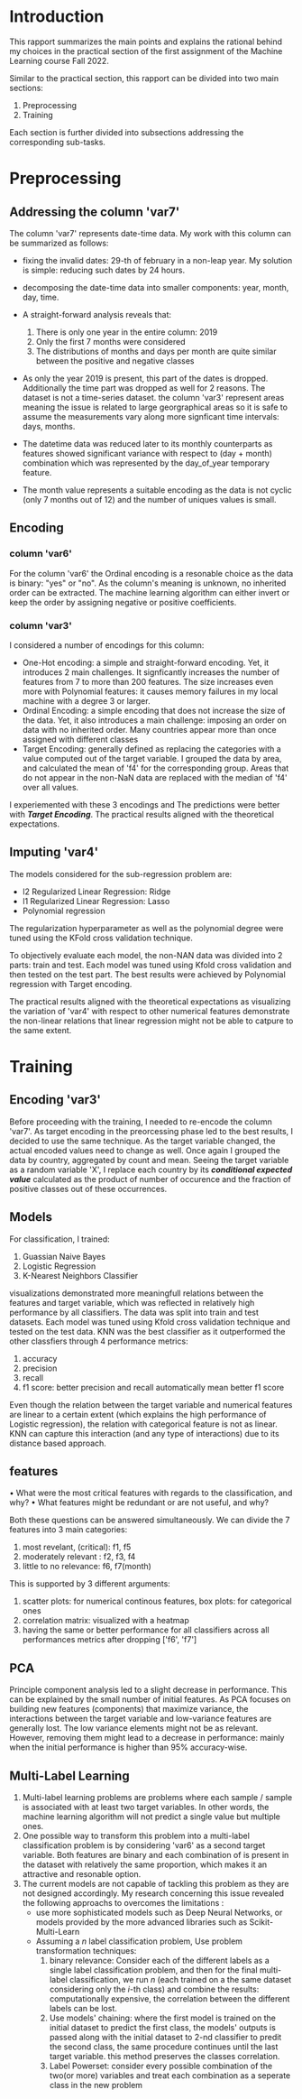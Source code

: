 # Introduction
This rapport summarizes the main points and explains the rational behind my choices in the practical section of the first assignment of the Machine Learning course Fall 2022.  

Similar to the practical section, this rapport can be divided into two main sections:
1. Preprocessing
2. Training

Each section is further divided into subsections addressing the corresponding sub-tasks.

# Preprocessing
## Addressing the column 'var7'
The column 'var7' represents date-time data. My work with this column can be summarized as follows:  
* fixing the invalid dates: 29-th of february in a non-leap year. My solution is simple: reducing such dates by 24 hours.
* decomposing the date-time data into smaller components: year, month, day, time.
* A straight-forward analysis reveals that: 
    1. There is only one year in the entire column: 2019
    2. Only the first 7 months were considered
    3. The distributions of months and days per month are quite similar between the positive and negative classes

* As only the year 2019 is present, this part of the dates is dropped. Additionally the time part was dropped as well for 2 reasons. The dataset is not a time-series dataset. the column 'var3' represent areas meaning the issue is related to large georgraphical areas so it is safe to assume the measurements vary along more signficant time intervals: days, months.
* The datetime data was reduced later to its monthly counterparts as features showed significant variance with respect to (day + month) combination which was represented by the day_of_year temporary feature.
* The month value represents a suitable encoding as the data is not cyclic (only 7 months out of 12) and the number of uniques values is small.

## Encoding
### column 'var6'
For the column 'var6' the Ordinal encoding is a resonable choice as the data is binary: "yes" or "no". As the column's meaning is unknown, no inherited order can be extracted. The machine learning algorithm can either invert or keep the order by assigning negative or positive coefficients. 
### column 'var3'
I considered a number of encodings for this column:
* One-Hot encoding: a simple and straight-forward encoding. Yet, it introduces 2 main challenges. It signficantly increases the number of features from 7 to more than 200 features. The size increases even more with Polynomial features: it causes memory failures in my local machine with a degree 3 or larger.
* Ordinal Encoding: a simple encoding that does not increase the size of the data. Yet, it also introduces a main challenge: imposing an order on data with no inherited order. Many countries appear more than once assigned with different classes
* Target Encoding: generally defined as replacing the categories with a value computed out of the target variable. I grouped the data by area, and calculated the mean of 'f4' for the corresponding group. Areas that do not appear in the non-NaN data are replaced with the median of 'f4' over all values.

I experiemented with these 3 encodings and The predictions were better with ***Target Encoding***. The practical results aligned with the theoretical expectations.

## Imputing 'var4'
The models considered for the sub-regression problem are:
* l2 Regularized Linear Regression: Ridge
* l1 Regularized Linear Regression: Lasso
* Polynomial regression

The regularization hyperparameter as well as the polynomial degree were tuned using the KFold cross validation technique.  

To objectively evaluate each model, the non-NAN data was divided into 2 parts: train and test. Each model was tuned using Kfold cross validation and then tested on the test part. The best results were achieved by Polynomial regression with Target encoding.

The practical results aligned with the theoretical expectations as visualizing the variation of 'var4' with respect to other numerical features demonstrate the non-linear relations that linear regression  might not be able to catpure to the same extent.

# Training
## Encoding 'var3'
Before proceeding with the training, I needed to re-encode the column 'var7'. As target encoding in the preorcessing phase led to the best results, I decided to use the same technique. As the target variable changed, the actual encoded values need to change as well. Once again I grouped the data by country, aggregated by count and mean. Seeing the target variable as a random variable 'X', I replace each country by its ***conditional expected value*** calculated as the product of number of occurence and the fraction of positive classes out of these occurrences.

## Models
For classification, I trained: 
1. Guassian Naive Bayes
2. Logistic Regression
3. K-Nearest Neighbors Classifier

visualizations demonstrated more meaningfull relations between the features and target variable, which was reflected in relatively high performance by all classifiers. The data was split into train and test datasets. Each model was tuned using Kfold cross validation technique and tested on the test data.
KNN was the best classifier as it outperformed the other classfiers through 4 performance metrics:
1. accuracy
2. precision
3. recall
4. f1 score: better precision and recall automatically  mean better f1 score

Even though the relation between the target variable and numerical features are linear to a certain extent (which explains the high performance of Logistic regression), the relation with categorical feature is not as linear. KNN can capture this interaction (and any type of interactions) due to its distance based approach.

## features
• What were the most critical features with regards to the classification, and why? 
• What features might be redundant or are not useful, and why? 

Both these questions can be answered simultaneously. We can divide the 7 features into 3 main categories:
1. most revelant, (critical): f1, f5
2. moderately relevant : f2, f3, f4
3. little to no relevance: f6, f7(month)  
   
This is supported by 3 different arguments:
1. scatter plots: for numerical continous features, box plots: for categorical ones
2. correlation matrix: visualized with a heatmap
3. having the same or better performance for all classifiers across all performances metrics after dropping ['f6', 'f7']

## PCA
Principle component analysis led to a slight decrease in performance. This can be explained by the small number of initial features. As PCA focuses on building new features (components) that maximize variance, the interactions between the target variable and low-variance features are generally lost. The low variance elements might not be as relevant. However, removing them might lead to a decrease in performance: mainly when the initial performance is higher than $95 \%$ accuracy-wise.

## Multi-Label Learning
1. Multi-label learning problems are problems where each sample  / sample is associated with at least two target variables. In other words, the machine learning algorithm will not predict a single value but multiple ones.
2. One possible way to transform this problem into a multi-label classification problem is by considering 'var6' as a second target variable. Both features are binary and each combination of is present in the dataset with relatively the same proportion, which makes it an attractive and resonable option.
3. The current models are not capable of tackling this problem as they are not designed accordingly. My research concerning this issue revealed the following approachs to overcomes the limitations :
    * use more sophisticated models such as Deep Neural Networks, or models provided by the more advanced libraries such as Scikit-Multi-Learn
    * Assuming a $n$ label classification problem, Use problem transformation techniques:
        1. binary relevance: Consider each of the different labels as a single label classification problem, and then for the final multi-label classification, we run $n$ (each trained on a the same dataset considering only the $i$-th class) and combine the results: computationally expensive, the correlation between the different labels can be lost.
        2. Use models' chaining: where the first model is trained on the initial dataset to predict the first class, the models' outputs is passed along with the initial dataset to $2$-nd classifier to predit the second class, the same procedure continues until the last target variable. this method preserves the classes correlation.
        3. Label Powerset: consider every possible combination of the two(or more) variables and treat each combination as a seperate class in the new problem

